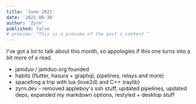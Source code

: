 ```yaml
---
title: 'June 2021'
date: '2021-06-30'
author: 'Zyrn'
published: false
# preview: "This is a preview of the post's content."
---
```


I've got a lot to talk about this month, so appologies if this one turns into a bit more of a read.

- jamduo / jamduo.org founded
- habits (flutter, hasura + graphql, pipelines, relays and more)
- spacefrog a trip with lua (love2d) and C++ (raylib)
- zyrn.dev - removed appleboy's ssh stuff, updated pipelines, updated deps, expanded my markdown options, restyled + desktop stuff